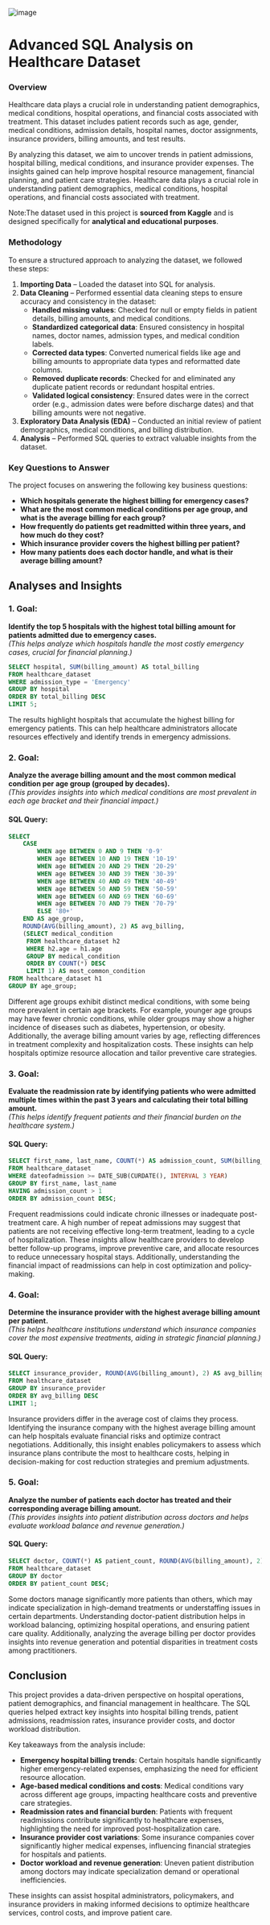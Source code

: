 ![image](https://github.com/user-attachments/assets/107538e0-8133-4cec-925e-49447c650b00)

# Advanced SQL Analysis on Healthcare Dataset



### **Overview**

Healthcare data plays a crucial role in understanding patient demographics, medical conditions, hospital operations, and financial costs associated with treatment. This dataset includes patient records such as age, gender, medical conditions, admission details, hospital names, doctor assignments, insurance providers, billing amounts, and test results. 

By analyzing this dataset, we aim to uncover trends in patient admissions, hospital billing, medical conditions, and insurance provider expenses. The insights gained can help improve hospital resource management, financial planning, and patient care strategies.
Healthcare data plays a crucial role in understanding patient demographics, medical conditions, hospital operations, and financial costs associated with treatment. 

Note:The dataset used in this project is **sourced from Kaggle** and is designed specifically for **analytical and educational purposes**. 

### **Methodology**
To ensure a structured approach to analyzing the dataset, we followed these steps:

1. **Importing Data** – Loaded the dataset into SQL for analysis.
2. **Data Cleaning** – Performed essential data cleaning steps to ensure accuracy and consistency in the dataset:
   - **Handled missing values**: Checked for null or empty fields in patient details, billing amounts, and medical conditions.
   - **Standardized categorical data**: Ensured consistency in hospital names, doctor names, admission types, and medical condition labels.
   - **Corrected data types**: Converted numerical fields like age and billing amounts to appropriate data types and reformatted date columns.
   - **Removed duplicate records**: Checked for and eliminated any duplicate patient records or redundant hospital entries.
   - **Validated logical consistency**: Ensured dates were in the correct order (e.g., admission dates were before discharge dates) and that billing amounts were not negative.
3. **Exploratory Data Analysis (EDA)** – Conducted an initial review of patient demographics, medical conditions, and billing distribution.
4. **Analysis** – Performed SQL queries to extract valuable insights from the dataset.

### **Key Questions to Answer**
The project focuses on answering the following key business questions:

- **Which hospitals generate the highest billing for emergency cases?**
- **What are the most common medical conditions per age group, and what is the average billing for each group?**
- **How frequently do patients get readmitted within three years, and how much do they cost?**
- **Which insurance provider covers the highest billing per patient?**
- **How many patients does each doctor handle, and what is their average billing amount?**

## Analyses and Insights

### **1. Goal:**  
**Identify the top 5 hospitals with the highest total billing amount for patients admitted due to emergency cases.**  
*(This helps analyze which hospitals handle the most costly emergency cases, crucial for financial planning.)*

```sql
SELECT hospital, SUM(billing_amount) AS total_billing
FROM healthcare_dataset
WHERE admission_type = 'Emergency'
GROUP BY hospital
ORDER BY total_billing DESC
LIMIT 5;

```

The results highlight hospitals that accumulate the highest billing for emergency patients. This can help healthcare administrators allocate resources effectively and identify trends in emergency admissions.



### 2. Goal:  
**Analyze the average billing amount and the most common medical condition per age group (grouped by decades).**  
*(This provides insights into which medical conditions are most prevalent in each age bracket and their financial impact.)*

#### **SQL Query:**
```sql
SELECT 
    CASE 
        WHEN age BETWEEN 0 AND 9 THEN '0-9'
        WHEN age BETWEEN 10 AND 19 THEN '10-19'
        WHEN age BETWEEN 20 AND 29 THEN '20-29'
        WHEN age BETWEEN 30 AND 39 THEN '30-39'
        WHEN age BETWEEN 40 AND 49 THEN '40-49'
        WHEN age BETWEEN 50 AND 59 THEN '50-59'
        WHEN age BETWEEN 60 AND 69 THEN '60-69'
        WHEN age BETWEEN 70 AND 79 THEN '70-79'
        ELSE '80+'
    END AS age_group,
    ROUND(AVG(billing_amount), 2) AS avg_billing,
    (SELECT medical_condition 
     FROM healthcare_dataset h2 
     WHERE h2.age = h1.age
     GROUP BY medical_condition
     ORDER BY COUNT(*) DESC 
     LIMIT 1) AS most_common_condition
FROM healthcare_dataset h1
GROUP BY age_group;

```

Different age groups exhibit distinct medical conditions, with some being more prevalent in certain age brackets. For example, younger age groups may have fewer chronic conditions, while older groups may show a higher incidence of diseases such as diabetes, hypertension, or obesity. Additionally, the average billing amount varies by age, reflecting differences in treatment complexity and hospitalization costs. These insights can help hospitals optimize resource allocation and tailor preventive care strategies.





### 3. Goal:  
**Evaluate the readmission rate by identifying patients who were admitted multiple times within the past 3 years and calculating their total billing amount.**  
*(This helps identify frequent patients and their financial burden on the healthcare system.)*

#### **SQL Query:**
```sql
SELECT first_name, last_name, COUNT(*) AS admission_count, SUM(billing_amount) AS total_billing
FROM healthcare_dataset
WHERE dateofadmission >= DATE_SUB(CURDATE(), INTERVAL 3 YEAR)
GROUP BY first_name, last_name
HAVING admission_count > 1
ORDER BY admission_count DESC;


```




Frequent readmissions could indicate chronic illnesses or inadequate post-treatment care. A high number of repeat admissions may suggest that patients are not receiving effective long-term treatment, leading to a cycle of hospitalization. These insights allow healthcare providers to develop better follow-up programs, improve preventive care, and allocate resources to reduce unnecessary hospital stays. Additionally, understanding the financial impact of readmissions can help in cost optimization and policy-making.




### 4. Goal:  
**Determine the insurance provider with the highest average billing amount per patient.**  
*(This helps healthcare institutions understand which insurance companies cover the most expensive treatments, aiding in strategic financial planning.)*

#### **SQL Query:**
```sql
SELECT insurance_provider, ROUND(AVG(billing_amount), 2) AS avg_billing
FROM healthcare_dataset
GROUP BY insurance_provider
ORDER BY avg_billing DESC
LIMIT 1;


```


Insurance providers differ in the average cost of claims they process. Identifying the insurance company with the highest average billing amount can help hospitals evaluate financial risks and optimize contract negotiations. Additionally, this insight enables policymakers to assess which insurance plans contribute the most to healthcare costs, helping in decision-making for cost reduction strategies and premium adjustments.


### 5. Goal:  
**Analyze the number of patients each doctor has treated and their corresponding average billing amount.**  
*(This provides insights into patient distribution across doctors and helps evaluate workload balance and revenue generation.)*

#### **SQL Query:**
```sql
SELECT doctor, COUNT(*) AS patient_count, ROUND(AVG(billing_amount), 2) AS avg_billing
FROM healthcare_dataset
GROUP BY doctor
ORDER BY patient_count DESC;

```
Some doctors manage significantly more patients than others, which may indicate specialization in high-demand treatments or understaffing issues in certain departments. Understanding doctor-patient distribution helps in workload balancing, optimizing hospital operations, and ensuring patient care quality. Additionally, analyzing the average billing per doctor provides insights into revenue generation and potential disparities in treatment costs among practitioners.


## **Conclusion**  
This project provides a data-driven perspective on hospital operations, patient demographics, and financial management in healthcare. The SQL queries helped extract key insights into hospital billing trends, patient admissions, readmission rates, insurance provider costs, and doctor workload distribution. 

Key takeaways from the analysis include:  
- **Emergency hospital billing trends**: Certain hospitals handle significantly higher emergency-related expenses, emphasizing the need for efficient resource allocation.  
- **Age-based medical conditions and costs**: Medical conditions vary across different age groups, impacting healthcare costs and preventive care strategies.  
- **Readmission rates and financial burden**: Patients with frequent readmissions contribute significantly to healthcare expenses, highlighting the need for improved post-hospitalization care.  
- **Insurance provider cost variations**: Some insurance companies cover significantly higher medical expenses, influencing financial strategies for hospitals and patients.  
- **Doctor workload and revenue generation**: Uneven patient distribution among doctors may indicate specialization demand or operational inefficiencies.  

These insights can assist hospital administrators, policymakers, and insurance providers in making informed decisions to optimize healthcare services, control costs, and improve patient care.


